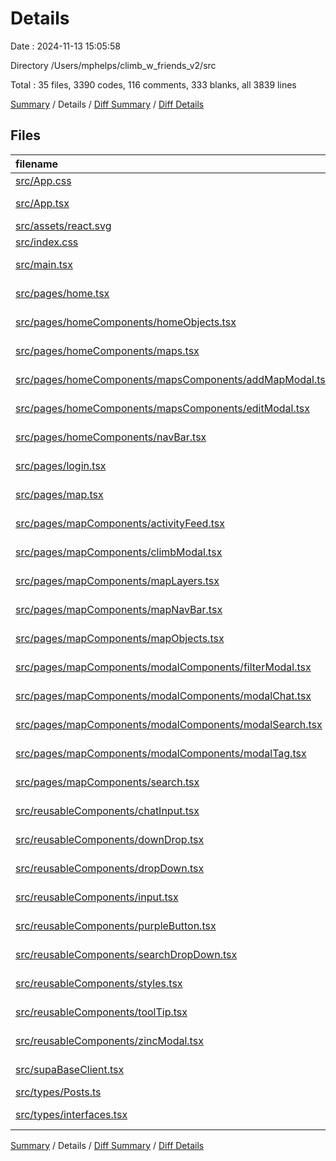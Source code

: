 # Details

Date : 2024-11-13 15:05:58

Directory /Users/mphelps/climb_w_friends_v2/src

Total : 35 files, 3390 codes, 116 comments, 333 blanks, all 3839 lines

[Summary](results.md) / Details / [Diff Summary](diff.md) / [Diff Details](diff-details.md)

## Files

| filename                                                                                                            | language       | code | comment | blank | total |
| :------------------------------------------------------------------------------------------------------------------ | :------------- | ---: | ------: | ----: | ----: |
| [src/App.css](/src/App.css)                                                                                         | CSS            |   37 |       0 |     6 |    43 |
| [src/App.tsx](/src/App.tsx)                                                                                         | TypeScript JSX |    9 |      32 |     4 |    45 |
| [src/assets/react.svg](/src/assets/react.svg)                                                                       | XML            |    1 |       0 |     0 |     1 |
| [src/index.css](/src/index.css)                                                                                     | CSS            |   64 |       0 |     9 |    73 |
| [src/main.tsx](/src/main.tsx)                                                                                       | TypeScript JSX |   21 |       1 |     3 |    25 |
| [src/pages/home.tsx](/src/pages/home.tsx)                                                                           | TypeScript JSX |   11 |       0 |     1 |    12 |
| [src/pages/homeComponents/homeObjects.tsx](/src/pages/homeComponents/homeObjects.tsx)                               | TypeScript JSX |  377 |       0 |     2 |   379 |
| [src/pages/homeComponents/maps.tsx](/src/pages/homeComponents/maps.tsx)                                             | TypeScript JSX |  109 |       0 |    10 |   119 |
| [src/pages/homeComponents/mapsComponents/addMapModal.tsx](/src/pages/homeComponents/mapsComponents/addMapModal.tsx) | TypeScript JSX |   76 |       1 |     5 |    82 |
| [src/pages/homeComponents/mapsComponents/editModal.tsx](/src/pages/homeComponents/mapsComponents/editModal.tsx)     | TypeScript JSX |  222 |       0 |    15 |   237 |
| [src/pages/homeComponents/navBar.tsx](/src/pages/homeComponents/navBar.tsx)                                         | TypeScript JSX |   30 |       0 |     4 |    34 |
| [src/pages/login.tsx](/src/pages/login.tsx)                                                                         | TypeScript JSX |   81 |      10 |    13 |   104 |
| [src/pages/map.tsx](/src/pages/map.tsx)                                                                             | TypeScript JSX |  191 |       6 |    37 |   234 |
| [src/pages/mapComponents/activityFeed.tsx](/src/pages/mapComponents/activityFeed.tsx)                               | TypeScript JSX |   59 |       1 |     9 |    69 |
| [src/pages/mapComponents/climbModal.tsx](/src/pages/mapComponents/climbModal.tsx)                                   | TypeScript JSX |  148 |       1 |    11 |   160 |
| [src/pages/mapComponents/mapLayers.tsx](/src/pages/mapComponents/mapLayers.tsx)                                     | TypeScript JSX |  297 |      45 |    28 |   370 |
| [src/pages/mapComponents/mapNavBar.tsx](/src/pages/mapComponents/mapNavBar.tsx)                                     | TypeScript JSX |   82 |       0 |     3 |    85 |
| [src/pages/mapComponents/mapObjects.tsx](/src/pages/mapComponents/mapObjects.tsx)                                   | TypeScript JSX |  316 |       0 |    13 |   329 |
| [src/pages/mapComponents/modalComponents/filterModal.tsx](/src/pages/mapComponents/modalComponents/filterModal.tsx) | TypeScript JSX |  123 |       2 |    14 |   139 |
| [src/pages/mapComponents/modalComponents/modalChat.tsx](/src/pages/mapComponents/modalComponents/modalChat.tsx)     | TypeScript JSX |   97 |       1 |     9 |   107 |
| [src/pages/mapComponents/modalComponents/modalSearch.tsx](/src/pages/mapComponents/modalComponents/modalSearch.tsx) | TypeScript JSX |   75 |       9 |    14 |    98 |
| [src/pages/mapComponents/modalComponents/modalTag.tsx](/src/pages/mapComponents/modalComponents/modalTag.tsx)       | TypeScript JSX |   79 |       2 |    10 |    91 |
| [src/pages/mapComponents/search.tsx](/src/pages/mapComponents/search.tsx)                                           | TypeScript JSX |  120 |       0 |    21 |   141 |
| [src/reusableComponents/chatInput.tsx](/src/reusableComponents/chatInput.tsx)                                       | TypeScript JSX |   34 |       0 |     4 |    38 |
| [src/reusableComponents/downDrop.tsx](/src/reusableComponents/downDrop.tsx)                                         | TypeScript JSX |   40 |       0 |     5 |    45 |
| [src/reusableComponents/dropDown.tsx](/src/reusableComponents/dropDown.tsx)                                         | TypeScript JSX |   77 |       0 |    16 |    93 |
| [src/reusableComponents/input.tsx](/src/reusableComponents/input.tsx)                                               | TypeScript JSX |   38 |       0 |     8 |    46 |
| [src/reusableComponents/purpleButton.tsx](/src/reusableComponents/purpleButton.tsx)                                 | TypeScript JSX |   18 |       0 |     1 |    19 |
| [src/reusableComponents/searchDropDown.tsx](/src/reusableComponents/searchDropDown.tsx)                             | TypeScript JSX |   44 |       0 |     6 |    50 |
| [src/reusableComponents/styles.tsx](/src/reusableComponents/styles.tsx)                                             | TypeScript JSX |  306 |       0 |    22 |   328 |
| [src/reusableComponents/toolTip.tsx](/src/reusableComponents/toolTip.tsx)                                           | TypeScript JSX |   65 |       2 |     6 |    73 |
| [src/reusableComponents/zincModal.tsx](/src/reusableComponents/zincModal.tsx)                                       | TypeScript JSX |   42 |       2 |     5 |    49 |
| [src/supaBaseClient.tsx](/src/supaBaseClient.tsx)                                                                   | TypeScript JSX |   45 |       1 |    12 |    58 |
| [src/types/Posts.ts](/src/types/Posts.ts)                                                                           | TypeScript     |    5 |       0 |     1 |     6 |
| [src/types/interfaces.tsx](/src/types/interfaces.tsx)                                                               | TypeScript JSX |   51 |       0 |     6 |    57 |

[Summary](results.md) / Details / [Diff Summary](diff.md) / [Diff Details](diff-details.md)
